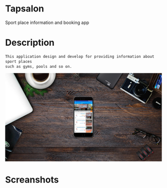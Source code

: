 # Tapsalon

Sport place information and booking app

# Description
    This application design and develop for providing information about sport places 
    such as gyms, pools and so on.


![smartmockups1.jpg](screenshots%2Fsmartmockups1.jpg)


# Screanshots

    
